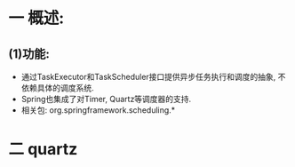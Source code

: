 # 一 概述:
## (1)功能:
- 通过TaskExecutor和TaskScheduler接口提供异步任务执行和调度的抽象, 不依赖具体的调度系统.
- Spring也集成了对Timer, Quartz等调度器的支持.
- 相关包: org.springframework.scheduling.*


# 二 quartz